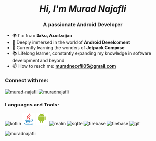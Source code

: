 <h1 align="center"><em>Hi, I'm Murad Najafli</em></h1>
<h3 align="center">A passionate Android Developer</h3>

- 🌍 I'm from **Baku, Azerbaijan**
- 🚀 Deeply immersed in the world of **Android Development**
- 🌱 Currently learning the wonders of **Jetpack Compose**
- 📚 Lifelong learner, constantly expanding my knowledge in software development and beyond
- 📫 How to reach me: **muradnecefli05@gmail.com**

<h3 align="left">Connect with me:</h3>
<p align="left">
<a href="https://linkedin.com/in/murad-najafli" target="blank"><img align="center" src="https://raw.githubusercontent.com/rahuldkjain/github-profile-readme-generator/master/src/images/icons/Social/linked-in-alt.svg" alt="murad-najafli" height="30" width="40" /></a>
<a href="https://www.leetcode.com/muradnajafli" target="blank"><img align="center" src="https://raw.githubusercontent.com/rahuldkjain/github-profile-readme-generator/master/src/images/icons/Social/leet-code.svg" alt="muradnajafli" height="30" width="40" /></a>
</p>

<h3 align="left">Languages and Tools:</h3>
<p align="left">
    <img src="https://www.vectorlogo.zone/logos/kotlinlang/kotlinlang-icon.svg" alt="kotlin" width="40" height="40"/>
    <img src="https://raw.githubusercontent.com/devicons/devicon/master/icons/java/java-original.svg" alt="java" width="40" height="40"/>
    <img src="https://raw.githubusercontent.com/devicons/devicon/master/icons/android/android-original-wordmark.svg" alt="android" width="40" height="40"/>
    <img src="https://raw.githubusercontent.com/bestofjs/bestofjs-webui/8665e8c267a0215f3159df28b33c365198101df5/public/logos/realm.svg" alt="realm" width="40" height="40"/>
    <img src="https://www.vectorlogo.zone/logos/sqlite/sqlite-icon.svg" alt="sqlite" width="40" height="40"/>
    <img src="https://www.vectorlogo.zone/logos/firebase/firebase-icon.svg" alt="firebase" width="40" height="40"/>
    <img src="https://www.vectorlogo.zone/logos/firebase/firebase-icon.svg" alt="firebase" width="40" height="40"/>
    <img src="https://www.vectorlogo.zone/logos/git-scm/git-scm-icon.svg" alt="git" width="40" height="40"/>
</p>

<p><img align="center" src="https://github-readme-stats.vercel.app/api/top-langs?username=muradnajafli&show_icons=true&locale=en&layout=compact" alt="muradnajafli" /></p>
